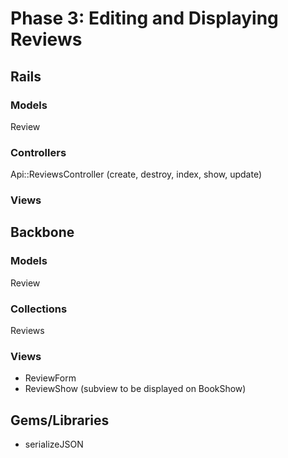 # Phase 3: Editing and Displaying Reviews

## Rails
### Models
Review

### Controllers
Api::ReviewsController (create, destroy, index, show, update)

### Views

## Backbone
### Models
Review

### Collections
Reviews

### Views
* ReviewForm
* ReviewShow (subview to be displayed on BookShow)

## Gems/Libraries
* serializeJSON
